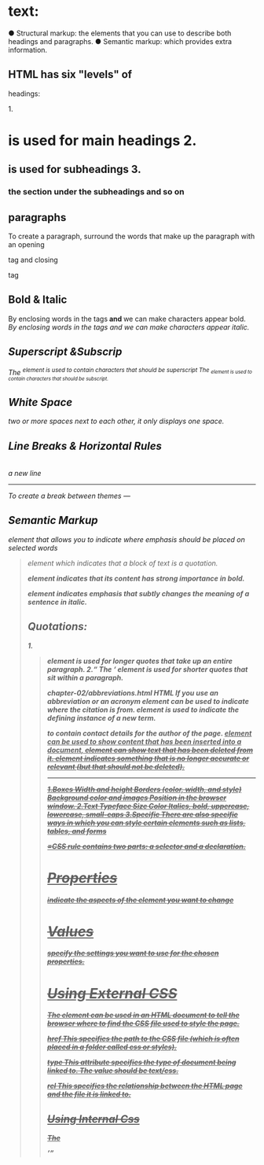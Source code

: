 # text:

● Structural markup: the elements that you can use to
describe both headings and paragraphs.
● Semantic markup: which provides extra information.

## HTML has six "levels" of
headings:

1.<h1> is used for main headings
2.<h2> is used for subheadings
3.<h3> the section under the subheadings and so on

## paragraphs
To create a paragraph, surround the words that make up the paragraph with an opening <p>tag and closing </p> tag

## Bold & Italic
By enclosing words in the tags<b> and </b> we can make characters appear bold.
<i>By enclosing words in the tags<i> and </i> we can make characters appear italic.

## Superscript &Subscrip

The <sup> element is used to contain characters that should be superscript 
The <sub> element is used to contain characters that should be subscript.

## White Space
two or more spaces next to each other, it only displays one space.

## Line Breaks & Horizontal Rules
<br /> a new line
<hr />To create a break between themes —

## Semantic Markup
<em> element that allows you to indicate where emphasis should be placed on selected words 
<blockquote> element which indicates that a block of text is a quotation.


<strong> element indicates that its content has strong importance in bold. 

<em> element indicates emphasis that subtly changes the meaning of a sentence in italic.



## Quotations:
1.<blockquote> element is used for longer quotes that take up an entire paragraph.
2.<q> The <q> element is used for shorter quotes that sit within a paragraph.

<abbr> chapter-02/abbreviations.html HTML If you use an abbreviation or an acronym
<cite> element can be used to indicate where the citation is from.
<dfn> element is used to indicate the defining instance of a new term.
<address> to contain contact details for the author of the page.
 <ins> element can be used to show content that has been inserted into a document,
 <del> element can show text that has been deleted from it.
 <s> element indicates something that is no longer accurate or relevant (but that should not be deleted).

--------------------------------------------------------------------------------------------------------

1.Boxes
Width and height
Borders (color, width, and style)
Background color and images
Position in the browser window.
2.Text
Typeface
Size
Color
Italics, bold, uppercase,
lowercase, small-caps
3.Specific
There are also specific ways
in which you can style certain
elements such as lists, tables,
and forms

=CSS rule contains two parts: a selector and a declaration.
# Properties  
indicate the aspects of the element you want to change
# Values
specify the settings you want to use for the chosen properties.

# Using External CSS
The <link> element can be used
in an HTML document to tell the
browser where to find the CSS
file used to style the page.

href
This specifies the path to the
CSS file (which is often placed in
a folder called css or styles).

type
This attribute specifies the type
of document being linked to. The
value should be text/css.

rel
This specifies the relationship
between the HTML page and
the file it is linked to.

## Using Internal Css
The <style> element should use
the type attribute to indicate
that the styles are specified in
CSS. The value should be text/
css.

# Inheritance
 It saves you from having to apply these properties 

 # js

 A script is a series of instructions that a computer can follow one-by-one.
Each individual instruction or step is known as a statement.
Statements should end with a semicolon. 

You should write comments to explain what your code does.
They help make your code easier to read and understand.
This can help you and others who read your code.

 script will have to temporarily
store the bits of information it
needs to do its job. It can store this
data in variables. 

## data type
1.NUMERIC DATA TYPE
The numeric data type handles
numbers.
0.75 
2.STRING DATA TYPE
The strings data type consists of
letters and other characters.
3.BOOLEAN DATA TYPE
Boolean data types can have one
of two values: true or false.
true

You can also use a technique
called escaping the quotation
characters. This is done by
using a backwards slash (or
"backslash") before any type of
quote mark that appears within
a string 

Programmers sometimes use
shorthand to create variables. 
Once you have assigned a value
to a variable, you can then
change what is stored in the
variable later in the same script.

## RULES FOR NAMINGVARIABLES
1.The name must begin with a letter, dollar sign ($),or an underscore (_). It must not start with a number. 
2.The name can contain letters, numbers, dollar sign ($), or an underscore (_). Note that you must not use a dash(-) or a period (.) variablename
3.You cannot use keywords or reserved words.
4.All variables are case sensitive, so score and Score would be different variable names,
5.Use a name that describes the kind of information that the variable stores
6.If your variable name is made up of more than one word, use a capital letter for the first letter of every word after the first word. 

## An array
 is a special type of variable. It doesn't just store one value; it stores a list of values. 

 var colors;
colors ['white', 'black', ' custom'];
var el document.getElementByld('col ors');
el . textContent = col ors[O]; 

A script is made up of a series of statements. Each
statement is like a step in a recipe.
Scripts contain very precise instructions. For example,
you might specify that a value must be remembered
before creating a calculation using that value.
Variables are used to temporarily store pieces of
information used in the script.
Arrays are special types of variables that store more
than one piece of related information.
JavaScript distinguishes between numbers (0-9),
strings (text), and Boolean values (true or false).
Expressions evaluate into a single value.
Expressions rely on operators to calculate a value. 

## USING COMPARISON OPERATORS
it is talking about the operators and the if statment the logic that they use it and how to makes loops .